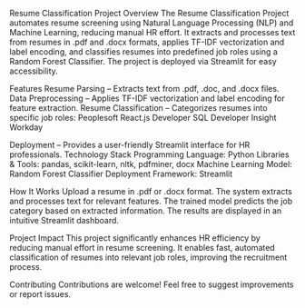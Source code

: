 Resume Classification Project
Overview
The Resume Classification Project automates resume screening using Natural Language Processing (NLP) and Machine Learning, reducing manual HR effort. It extracts and processes text from resumes in .pdf and .docx formats, applies TF-IDF vectorization and label encoding, and classifies resumes into predefined job roles using a Random Forest Classifier. The project is deployed via Streamlit for easy accessibility.

Features 
Resume Parsing – Extracts text from .pdf, .doc, and .docx files.
Data Preprocessing – Applies TF-IDF vectorization and label encoding for feature extraction.
Resume Classification – Categorizes resumes into specific job roles:
Peoplesoft
React.js Developer
SQL Developer Insight
Workday

Deployment – Provides a user-friendly Streamlit interface for HR professionals.
Technology Stack
Programming Language: Python
Libraries & Tools: pandas, scikit-learn, nltk, pdfminer, docx
Machine Learning Model: Random Forest Classifier
Deployment Framework: Streamlit

How It Works
Upload a resume in .pdf or .docx format.
The system extracts and processes text for relevant features.
The trained model predicts the job category based on extracted information.
The results are displayed in an intuitive Streamlit dashboard.

Project Impact
This project significantly enhances HR efficiency by reducing manual effort in resume screening. It enables fast, automated classification of resumes into relevant job roles, improving the recruitment process.

Contributing
Contributions are welcome! Feel free to suggest improvements or report issues.
